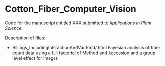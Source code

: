 # Cotton_Fiber_Computer_Vision
Code for the manuscript entitled XXX submitted to _Applications in Plant Science_

Description of files:
* Billings_IncludingInteractionAndVar.Rmd/.html Bayesian analysis of fiber count data using a full factorial of Method and Accession and a group-level effect for images
